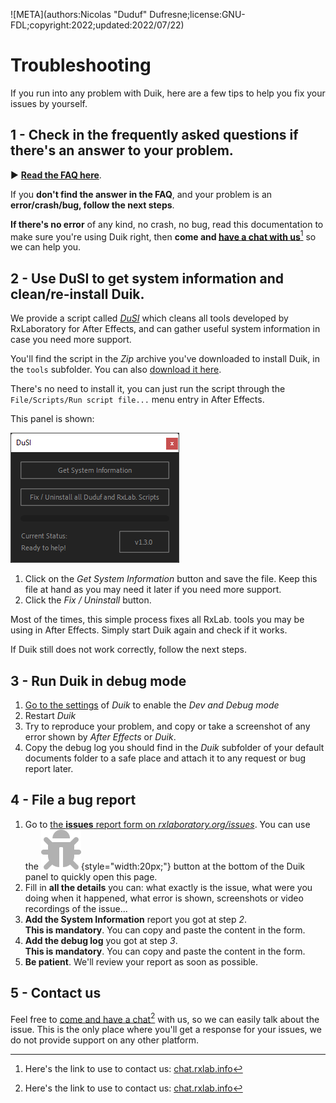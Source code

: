 ![META](authors:Nicolas "Duduf" Dufresne;license:GNU-FDL;copyright:2022;updated:2022/07/22)

# Troubleshooting

If you run into any problem with Duik, here are a few tips to help you fix your issues by yourself.

## 1 - Check in the frequently asked questions if there's an answer to your problem.

► [**Read the FAQ here**](../faq.md).

If you **don't find the answer in the FAQ**, and your problem is an **error/crash/bug, follow the next steps**.

**If there's no error** of any kind, no crash, no bug, read this documentation to make sure you're using Duik right, then **come and [have a chat with us](http://chat.rxlab.info)**[^1] so we can help you.

## 2 - Use DuSI to get system information and clean/re-install Duik.

We provide a script called [*DuSI*](https://rxlaboratory.org/tools/dusi/) which cleans all tools developed by RxLaboratory for After Effects, and can gather useful system information in case you need more support.

You'll find the script in the *Zip* archive you've downloaded to install Duik, in the `tools` subfolder. You can also [download it here](https://rxlaboratory.org/tools/dusi/).

There's no need to install it, you can just run the script through the `File/Scripts/Run script file...` menu entry in After Effects.

This panel is shown:

![](../img/dusi/dusi.png)

1. Click on the *Get System Information* button and save the file. Keep this file at hand as you may need it later if you need more support.
2. Click the *Fix / Uninstall* button.

Most of the times, this simple process fixes all RxLab. tools you may be using in After Effects. Simply start Duik again and check if it works.

If Duik still does not work correctly, follow the next steps.

## 3 - Run Duik in debug mode

1. [Go to the settings](../guide/settings.md) of *Duik* to enable the *Dev and Debug mode*
2. Restart *Duik*
3. Try to reproduce your problem, and copy or take a screenshot of any error shown by *After Effects* or *Duik*.
4. Copy the debug log you should find in the *Duik* subfolder of your default documents folder to a safe place and attach it to any request or bug report later.

## 4 - File a bug report

1. Go to [the **issues** report form on *rxlaboratory.org/issues*](https://rxlaboratory.org/issues). You can use the ![](../img/duik/icons/bug.svg){style="width:20px;"} button at the bottom of the Duik panel to quickly open this page.
2. Fill in **all the details** you can: what exactly is the issue, what were you doing when it happened, what error is shown, screenshots or video recordings of the issue...
3. **Add the System Information** report you got at step *2*.  
**This is mandatory**. You can copy and paste the content in the form.
4. **Add the debug log** you got at step *3*.  
**This is mandatory**. You can copy and paste the content in the form.
6. **Be patient**. We'll review your report as soon as possible.

## 5 - Contact us

Feel free to [come and have a chat](http://chat.rxlab.info)[^1] with us, so we can easily talk about the issue. This is the only place where you'll get a response for your issues, we do not provide support on any other platform.

[^1]: Here's the link to use to contact us: [chat.rxlab.info](http://chat.rxlab.info)